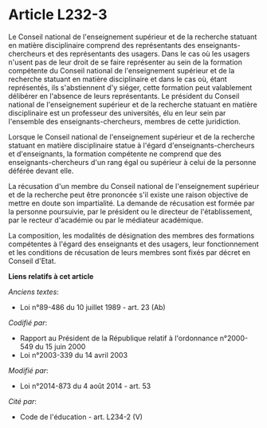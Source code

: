 # Article L232-3

Le Conseil national de l'enseignement supérieur et de la recherche statuant en matière disciplinaire comprend des
représentants des enseignants-chercheurs et des représentants des usagers. Dans le cas où les usagers n'usent pas de leur
droit de se faire représenter au sein de la formation compétente du Conseil national de l'enseignement supérieur et de la
recherche statuant en matière disciplinaire et dans le cas où, étant représentés, ils s'abstiennent d'y siéger, cette
formation peut valablement délibérer en l'absence de leurs représentants. Le président du Conseil national de l'enseignement
supérieur et de la recherche statuant en matière disciplinaire est un professeur des universités, élu en leur sein par
l'ensemble des enseignants-chercheurs, membres de cette juridiction.

Lorsque le Conseil national de l'enseignement supérieur et de la recherche statuant en matière disciplinaire statue à l'égard
d'enseignants-chercheurs et d'enseignants, la formation compétente ne comprend que des enseignants-chercheurs d'un rang égal
ou supérieur à celui de la personne déférée devant elle.

La récusation d'un membre du Conseil national de l'enseignement supérieur et de la recherche peut être prononcée s'il existe
une raison objective de mettre en doute son impartialité. La demande de récusation est formée par la personne poursuivie, par
le président ou le directeur de l'établissement, par le recteur d'académie ou par le médiateur académique. 

La composition, les modalités de désignation des membres des formations compétentes à l'égard des enseignants et des usagers,
leur fonctionnement et les conditions de récusation de leurs membres sont fixés par décret en Conseil d'Etat.

**Liens relatifs à cet article**

_Anciens textes_:

  - Loi n°89-486 du 10 juillet 1989 - art. 23 (Ab)

_Codifié par_:

  - Rapport au Président de la République relatif à l'ordonnance n°2000-549 du 15 juin 2000
  - Loi n°2003-339 du 14 avril 2003

_Modifié par_:

  - Loi n°2014-873 du 4 août 2014 - art. 53

_Cité par_:

  - Code de l'éducation - art. L234-2 (V)
